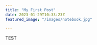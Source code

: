 ```yaml
---
title: "My First Post"
date: 2023-01-29T10:33:23Z
featured_image: "/images/notebook.jpg"

---
```


TEST